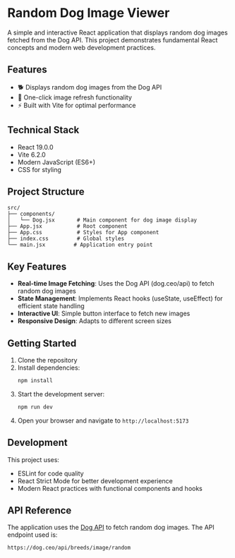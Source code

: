 # Random Dog Image Viewer

A simple and interactive React application that displays random dog images fetched from the Dog API. This project demonstrates fundamental React concepts and modern web development practices.

## Features

- 🐕 Displays random dog images from the Dog API
- 🔄 One-click image refresh functionality
- ⚡ Built with Vite for optimal performance

## Technical Stack

- React 19.0.0
- Vite 6.2.0
- Modern JavaScript (ES6+)
- CSS for styling

## Project Structure

```
src/
├── components/
│   └── Dog.jsx       # Main component for dog image display
├── App.jsx           # Root component
├── App.css           # Styles for App component
├── index.css         # Global styles
└── main.jsx         # Application entry point
```

## Key Features

- **Real-time Image Fetching**: Uses the Dog API (dog.ceo/api) to fetch random dog images
- **State Management**: Implements React hooks (useState, useEffect) for efficient state handling
- **Interactive UI**: Simple button interface to fetch new images
- **Responsive Design**: Adapts to different screen sizes

## Getting Started

1. Clone the repository
2. Install dependencies:
   ```bash
   npm install
   ```
3. Start the development server:
   ```bash
   npm run dev
   ```
4. Open your browser and navigate to `http://localhost:5173`

## Development

This project uses:
- ESLint for code quality
- React Strict Mode for better development experience
- Modern React practices with functional components and hooks

## API Reference

The application uses the [Dog API](https://dog.ceo/dog-api/) to fetch random dog images. The API endpoint used is:
```
https://dog.ceo/api/breeds/image/random
```
